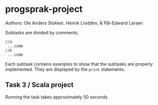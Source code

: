 # progsprak-project
_Authors:_ Ole Anders Stokker, Henrik Liodden, & Pål-Edward Larsen

Subtasks are divided by comments,
```
//a
 ...code
//b
 ...code
```
Each subtask contains examples to show that the subtasks are properly implemented. They are displayed by the ```print``` statements.

## Task 3 / Scala project
Running the task takes approximately 50 seconds
